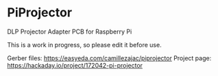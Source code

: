 # PiProjector
DLP Projector Adapter PCB for Raspberry Pi

This is a work in progress, so please edit it before use.

Gerber files: https://easyeda.com/camillezajac/piprojector
Project page: https://hackaday.io/project/172042-pi-projector
